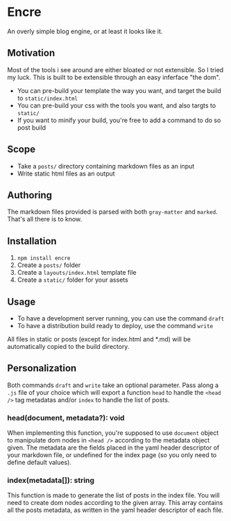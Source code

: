 # Encre

An overly simple blog engine, or at least it looks like it.

## Motivation

Most of the tools i see around are either bloated or not extensible. So I tried my luck.
This is built to be extensible through an easy inferface "the dom".

- You can pre-build your template the way you want, and target the build to `static/index.html`
- You can pre-build your css with the tools you want, and also targts to `static/`
- If you want to minify your build, you're free to add a command to do so post build

## Scope

- Take a `posts/` directory containing markdown files as an input
- Write static html files as an output

## Authoring

The markdown files provided is parsed with both `gray-matter` and `marked`.
That's all there is to know.

## Installation

1. `npm install encre`
2. Create a `posts/` folder
3. Create a `layouts/index.html` template file
4. Create a `static/` folder for your assets

## Usage

- To have a development server running, you can use the command `draft`
- To have a distribution build ready to deploy, use the command `write`

All files in static or posts (except for index.html and *.md) will be automatically copied to the build directory.

## Personalization

Both commands `draft` and `write` take an optional parameter.
Pass along a `.js` file of your choice which will export a function `head` to handle the `<head />` tag metadatas and/or `index` to handle the list of posts.

### head(document, metadata?): void

When implementing this function, you're supposed to use `document` object to manipulate dom nodes in `<head />` according to the metadata object given. The metadata are the fields placed in the yaml header descriptor of your markdown file, or undefined for the index page (so you only need to define default values).

### index(metadata[]): string

This function is made to generate the list of posts in the index file. You will need to create dom nodes according to the given array. This array contains all the posts metadata, as written in the yaml header descriptor of each file.

